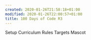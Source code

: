 ```yaml
---
created: 2020-01-26T21:58:18+01:00
modified: 2020-01-26T22:00:57+01:00
title: 100 Days of Code R3
---
```


Setup
Curriculum
Rules
Targets
Mascot